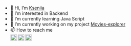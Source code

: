 - 👋 Hi, I’m <a href="https://github.com/kseniiandrianova">Kseniia</a>
- 👀 I’m interested in Backend
- 🌱 I’m currently learning Java Script
- 💞️ I’m currently working on my project <a href="https://github.com/kseniiandrianova/movies-explorer-api">Movies-explorer</a> 
- 📫 How to reach me                                      
                                               <a href="https://www.linkedin.com/in/kseniia-andrianova-249181147/" target="blank">
                                               <img align="left" alt="Kseniia Andrianova | LinkedIn" width="20" src="https://www.vectorlogo.zone/logos/linkedin/linkedin-tile.svg" />
                                        </a>
                                        <a href="https://t.me/AnKseniia" target="blank">
                                                   <img align="left" alt="Kseniia Andrianova | Telegram" width="20" src="https://www.vectorlogo.zone/logos/telegram/telegram-tile.svg" />
                                        </a>
                                        <a href="https://www.instagram.com/kseniia.andrianovaa/" target="blank">
                                                   <img align="left" alt="Kseniia Andrianova | Instagram" width="20" src="https://www.vectorlogo.zone/logos/instagram/instagram-tile.svg" />
                                        </a>
